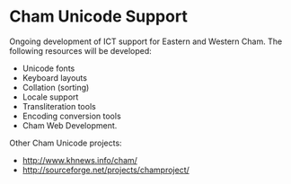 Cham Unicode Support
============

Ongoing development of ICT support for Eastern and Western Cham. The following resources will be developed:

* Unicode fonts
* Keyboard layouts
* Collation (sorting)
* Locale support
* Transliteration tools
* Encoding conversion tools
* Cham Web Development.

Other Cham Unicode projects:

* http://www.khnews.info/cham/
* http://sourceforge.net/projects/champroject/
